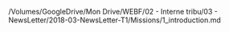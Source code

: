 /Volumes/GoogleDrive/Mon Drive/WEBF/02 - Interne tribu/03 - NewsLetter/2018-03-NewsLetter-T1/Missions/1_introduction.md